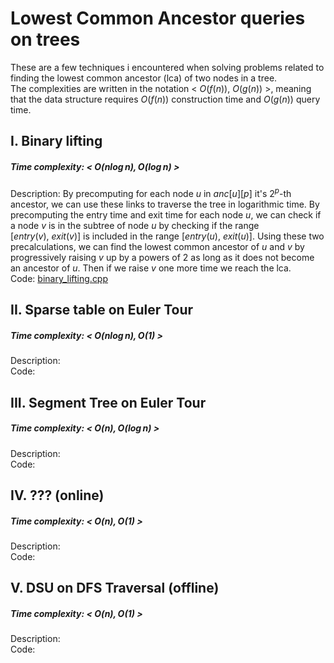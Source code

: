 # Lowest Common Ancestor queries on trees
These are a few techniques i encountered when solving problems related to finding the lowest common ancestor (lca) of two nodes in a tree. \
The complexities are written in the notation < $O(f(n)),\ O(g(n))$ >, meaning that the data structure requires $O(f(n))$ construction time and $O(g(n))$ query time.

## I. Binary lifting
##### Time complexity: < $O(n\log{}n), O(\log{}n)$ >
Description: By precomputing for each node $u$ in $anc[u][p]$ it's $2^p$-th ancestor, we can use these links to traverse the tree in logarithmic time. By precomputing the entry time and exit time for each node $u$, we can check if a node $v$ is in the subtree of node $u$ by checking if the range $[entry(v),\ exit(v)]$ is included in the range $[entry(u),\ exit(u)]$. Using these two precalculations, we can find the lowest common ancestor of $u$ and $v$ by progressively raising $v$ up by a powers of 2 as long as it does not become an ancestor of $u$. Then if we raise $v$ one more time we reach the lca. \
Code: [binary_lifting.cpp](binary_lifting.cpp)

## II. Sparse table on Euler Tour
##### Time complexity: < $O(n\log{}n), O(1)$ >
Description: \
Code: 

## III. Segment Tree on Euler Tour
##### Time complexity: < $O(n), O(\log{}n)$ >
Description: \
Code: 

## IV. ??? (online)
##### Time complexity: < $O(n), O(1)$ >
Description: \
Code: 

## V. DSU on DFS Traversal (offline)
##### Time complexity: < $O(n), O(1)$ >
Description: \
Code: 

